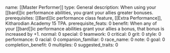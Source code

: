 name: [[Master Performer]]
type: General
description: When using your [[bard]]ic performance abilities, you grant your allies greater bonuses.
prerequisites: [[Bard]]ic performance class feature, [[Extra Performance]], Kitharodian Academy 15 TPA.
prerequisite_feats: 0
benefit: When any of your [[bard]]ic performance abilities grant your allies a bonus, that bonus is increased by +1.
normal: 0
special: 0
teamwork: 0
critical: 0
grit: 0
style: 0
performance: 0
racial: 0
companion_familiar: 0
race_name: 0
note: 0
goal: 0
completion_benefit: 0
multiples: 0
suggested_traits: 0
